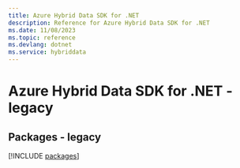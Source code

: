 ```yaml
---
title: Azure Hybrid Data SDK for .NET
description: Reference for Azure Hybrid Data SDK for .NET
ms.date: 11/08/2023
ms.topic: reference
ms.devlang: dotnet
ms.service: hybriddata
---
```

# Azure Hybrid Data SDK for .NET - legacy
## Packages - legacy
[!INCLUDE [packages](hybrid-data-index.md)]